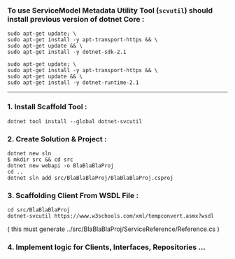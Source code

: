 ### To use ServiceModel Metadata Utility Tool (`scvutil`) should install previous version of dotnet Core :
```
sudo apt-get update; \
sudo apt-get install -y apt-transport-https && \
sudo apt-get update && \
sudo apt-get install -y dotnet-sdk-2.1

sudo apt-get update; \
sudo apt-get install -y apt-transport-https && \
sudo apt-get update && \
sudo apt-get install -y dotnet-runtime-2.1
```
----------------------------------------------------

### 1. Install Scaffold Tool :
```
dotnet tool install --global dotnet-svcutil
```

### 2. Create Solution & Project :
```
dotnet new sln
$ mkdir src && cd src
dotnet new webapi -o BlaBlaBlaProj
cd ..
dotnet sln add src/BlaBlaBlaProj/BlaBlaBlaProj.csproj
```

### 3. Scaffolding Client From WSDL File :
```
cd src/BlaBlaBlaProj
dotnet-svcutil https://www.w3schools.com/xml/tempconvert.asmx?wsdl
```
( this must generate ../src/BlaBlaBlaProj/ServiceReference/Reference.cs )

### 4. Implement logic for Clients, Interfaces, Repositories ...
